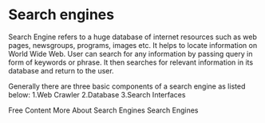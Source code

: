# Search engines

Search Engine refers to a huge database of internet resources such as web pages, newsgroups, programs, images etc. It helps to locate information on World Wide Web.
User can search for any information by passing query in form of keywords or phrase. It then searches for relevant information in its database and return to the user.

Generally there are three basic components of a search engine as listed below:
1.Web Crawler
2.Database
3.Search Interfaces

<ResourceGroupTitle>Free Content</ResourceGroupTitle>
<BadgeLink colorScheme='yellow' badgeText='Read' href='https://www.tutorialspoint.com/internet_technologies/search_engines.htm'>More About Search Engines</BadgeLink>
<BadgeLink colorScheme='yellow' badgeText='Read' href='https://en.wikipedia.org/wiki/Search_engine'>Search Engines</BadgeLink>
 
